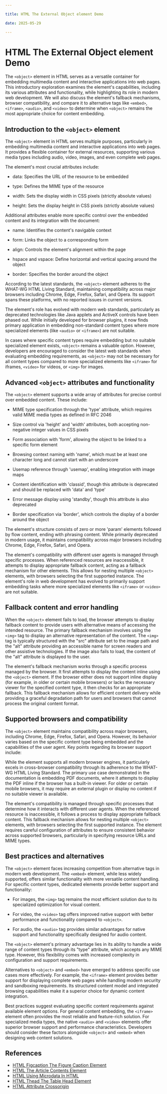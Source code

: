 ```yaml
---

title: HTML The External Object element Demo

date: 2025-05-29

---
```



# HTML The External Object element Demo

The `<object>` element in HTML serves as a versatile container for embedding multimedia content and interactive applications into web pages. This introductory exploration examines the element's capabilities, including its various attributes and functionality, while highlighting its role in modern web development. We will also discuss the element's fallback mechanisms, browser compatibility, and compare it to alternative tags like `<embed>`, `<iframe>`, `<audio>`, and `<video>` to determine when `<object>` remains the most appropriate choice for content embedding.


## Introduction to the `<object>` element

The `<object>` element in HTML serves multiple purposes, particularly in embedding multimedia content and interactive applications into web pages. It provides a flexible container for external resources, supporting various media types including audio, video, images, and even complete web pages.

The element's most crucial attributes include:

- data: Specifies the URL of the resource to be embedded

- type: Defines the MIME type of the resource

- width: Sets the display width in CSS pixels (strictly absolute values)

- height: Sets the display height in CSS pixels (strictly absolute values)

Additional attributes enable more specific control over the embedded content and its integration with the document:

- name: Identifies the content's navigable context

- form: Links the object to a corresponding form

- align: Controls the element's alignment within the page

- hspace and vspace: Define horizontal and vertical spacing around the object

- border: Specifies the border around the object

According to the latest standards, the `<object>` element adheres to the WHAT-WG HTML Living Standard, maintaining compatibility across major browsers including Chrome, Edge, Firefox, Safari, and Opera. Its support spans these platforms, with no reported issues in current versions.

The element's role has evolved with modern web standards, particularly as deprecated technologies like Java applets and ActiveX controls have been phased out. While initially developed for browser plugins, it now finds primary application in embedding non-standard content types where more specialized elements (like `<audio>` or `<iframe>`) are not suitable.

In cases where specific content types require embedding but no suitable specialized element exists, `<object>` remains a valuable option. However, developers are encouraged to consider the latest web standards when evaluating embedding requirements, as `<object>` may not be necessary for all content types compared to more specialized elements like `<iframe>` for iframes, `<video>` for videos, or `<img>` for images.


## Advanced `<object>` attributes and functionality

The `<object>` element supports a wide array of attributes for precise control over embedded content. These include:

- MIME type specification through the 'type' attribute, which requires valid MIME media types as defined in RFC 2046

- Size control via 'height' and 'width' attributes, both accepting non-negative integer values in CSS pixels

- Form association with 'form', allowing the object to be linked to a specific form element

- Browsing context naming with 'name', which must be at least one character long and cannot start with an underscore

- Usemap reference through 'usemap', enabling integration with image maps

- Content identification with 'classid', though this attribute is deprecated and should be replaced with 'data' and 'type'

- Error message display using 'standby', though this attribute is also deprecated

- Border specification via 'border', which controls the display of a border around the object

The element's structure consists of zero or more 'param' elements followed by flow content, ending with phrasing content. While primarily deprecated in modern usage, it maintains compatibility across major browsers including Chrome, Edge, Firefox, Safari, and Opera.

The element's compatibility with different user agents is managed through specific processes. When referenced resources are inaccessible, it attempts to display appropriate fallback content, acting as a fallback mechanism for other elements. This allows for nesting multiple `<object>` elements, with browsers selecting the first supported instance. The element's role in web development has evolved to primarily support embedding tasks where more specialized elements like `<iframe>` or `<video>` are not suitable.


## Fallback content and error handling

When the `<object>` element fails to load, the browser attempts to display fallback content to provide users with alternative means of accessing the intended resource. The primary fallback mechanism involves using the `<img>` tag to display an alternative representation of the content. The `<img>` tag is typically structured with the "src" attribute set to the image path and the "alt" attribute providing an accessible name for screen readers and other assistive technologies. If the image also fails to load, the content of the "alt" attribute is displayed to the user.

The element's fallback mechanism works through a specific process managed by the browser. It first attempts to display the content inline using the `<object>` element. If the browser either does not support inline display (for example, in older or certain mobile browsers) or lacks the necessary viewer for the specified content type, it then checks for an appropriate fallback. This fallback mechanism allows for efficient content delivery while providing a graceful degradation path for users and browsers that cannot process the original content format.


## Supported browsers and compatibility

The `<object>` element maintains compatibility across major browsers, including Chrome, Edge, Firefox, Safari, and Opera. However, its behavior varies based on the specific content type being embedded and the capabilities of the user agent. Key points regarding its browser support include:

While the element supports all modern browser engines, it particularly excels in cross-browser compatibility through its adherence to the WHAT-WG HTML Living Standard. The primary use case demonstrated in the documentation is embedding PDF documents, where it attempts to display the PDF inline if the browser has a built-in viewer. For older or certain mobile browsers, it may require an external plugin or display no content if no suitable viewer is available.

The element's compatibility is managed through specific processes that determine how it interacts with different user agents. When the referenced resource is inaccessible, it follows a process to display appropriate fallback content. This fallback mechanism allows for nesting multiple `<object>` elements, with browsers selecting the first supported instance. The element requires careful configuration of attributes to ensure consistent behavior across supported browsers, particularly in specifying resource URLs and MIME types.


## Best practices and alternatives

The `<object>` element faces increasing competition from alternative tags in modern web development. The `<embed>` element, while less widely supported, offers similar functionality with more versatile content handling. For specific content types, dedicated elements provide better support and functionality:

- For images, the `<img>` tag remains the most efficient solution due to its specialized optimization for visual content.

- For video, the `<video>` tag offers improved native support with better performance and functionality compared to `<object>`.

- For audio, the `<audio>` tag provides similar advantages for native support and functionality specifically designed for audio content.

The `<object>` element's primary advantage lies in its ability to handle a wide range of content types through its "type" attribute, which accepts any MIME type. However, this flexibility comes with increased complexity in configuration and support requirements.

Alternatives to `<object>` and `<embed>` have emerged to address specific use cases more effectively. For example, the `<iframe>` element provides better support for displaying complete web pages while handling modern security and sandboxing requirements. Its structured content model and integrated browsing capabilities make it a superior choice for dynamic content integration.

Best practices suggest evaluating specific content requirements against available element options. For general content embedding, the `<iframe>` element often provides the most reliable and feature-rich solution. For specialized media types, the native `<audio>` and `<video>` elements offer superior browser support and performance characteristics. Developers should consider these factors alongside `<object>` and `<embed>` when designing web content solutions.

## References

- [HTML Figcaption The Figure Caption Element](https://github.com/serpuniversity/learn/blob/main/html/HTML%20Figcaption%20The%20Figure%20Caption%20Element.md)
- [HTML The Article Contents Element](https://github.com/serpuniversity/learn/blob/main/html/HTML%20The%20Article%20Contents%20Element.md)
- [HTML Using Microdata In HTML](https://github.com/serpuniversity/learn/blob/main/html/HTML%20Using%20Microdata%20In%20HTML.md)
- [HTML Thead The Table Head Element](https://github.com/serpuniversity/learn/blob/main/html/HTML%20Thead%20The%20Table%20Head%20Element.md)
- [HTML Attribute Crossorigin](https://github.com/serpuniversity/learn/blob/main/html/HTML%20Attribute%20Crossorigin.md)